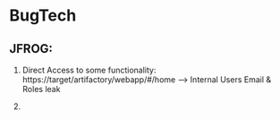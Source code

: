 # BugTech

## JFROG:

1. Direct Access to some functionality: https://target/artifactory/webapp/#/home --> Internal Users Email & Roles leak

2. 
